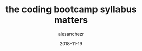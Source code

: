 ---
slug: "sample"
date: "2018-11-19"
title: "the coding bootcamp syllabus matters"
author: "alesanchezr"
image: "/images/why2.jpg" # insert null if no image
image_alt: ""
excerpt: "Cras justo odio, dapibus ac facilisis in, egestas eget quam. Vivamus sagittis lacus vel augue laoreet."
intro: "Cras justo odio, dapibus ac facilisis in, egestas eget quam. Vivamus sagittis lacus vel augue laoreet rutrum faucibus dolor auctor.Aenean lacinia bibendum nulla sed consectetur. Donec sed odio dui."
status: "published" # published, draft, unassigned
featured: true
unlisted: true
cluster: "learn-to-code"
tags: 
- Javascript
- php
- ruby
- Web Developer
---